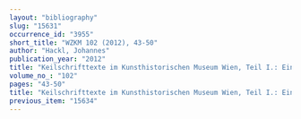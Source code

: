 ```yaml
---
layout: "bibliography"
slug: "15631"
occurrence_id: "3955"
short_title: "WZKM 102 (2012), 43-50"
author: "Hackl, Johannes"
publication_year: "2012"
title: "Keilschrifttexte im Kunsthistorischen Museum Wien, Teil I.: Ein spätbabylonischer Privatbrief"
volume_no_: "102"
pages: "43-50"
title: "Keilschrifttexte im Kunsthistorischen Museum Wien, Teil I.: Ein spätbabylonischer Privatbrief"
previous_item: "15634"
---
```

